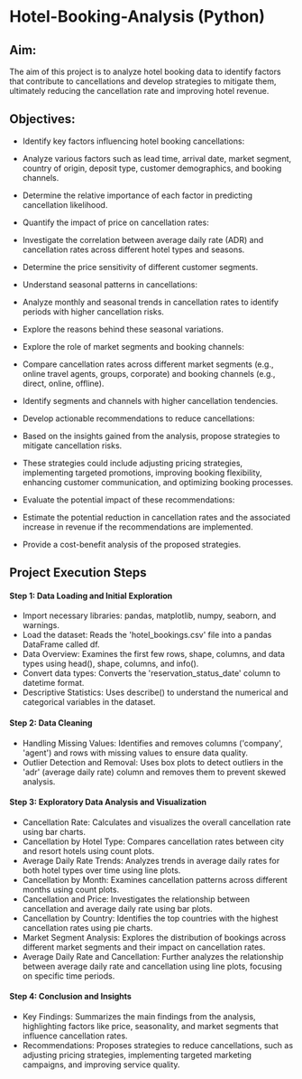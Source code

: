 # Hotel-Booking-Analysis (Python)
## Aim:
The aim of this project is to analyze hotel booking data to identify factors that contribute to cancellations and develop strategies to mitigate them, ultimately reducing the cancellation rate and improving hotel revenue.
## Objectives:

* Identify key factors influencing hotel booking cancellations:

* Analyze various factors such as lead time, arrival date, market segment, country of origin, deposit type, customer demographics, and booking channels.
* Determine the relative importance of each factor in predicting cancellation likelihood.
* Quantify the impact of price on cancellation rates:

* Investigate the correlation between average daily rate (ADR) and cancellation rates across different hotel types and seasons.
* Determine the price sensitivity of different customer segments.
* Understand seasonal patterns in cancellations:

* Analyze monthly and seasonal trends in cancellation rates to identify periods with higher cancellation risks.
* Explore the reasons behind these seasonal variations.
* Explore the role of market segments and booking channels:

* Compare cancellation rates across different market segments (e.g., online travel agents, groups, corporate) and booking channels (e.g., direct, online, offline).
* Identify segments and channels with higher cancellation tendencies.
* Develop actionable recommendations to reduce cancellations:

* Based on the insights gained from the analysis, propose strategies to mitigate cancellation risks.
* These strategies could include adjusting pricing strategies, implementing targeted promotions, improving booking flexibility, enhancing customer communication, and 
  optimizing booking processes.
* Evaluate the potential impact of these recommendations:

* Estimate the potential reduction in cancellation rates and the associated increase in revenue if the recommendations are implemented.
* Provide a cost-benefit analysis of the proposed strategies.

##  Project Execution Steps

#### Step 1: Data Loading and Initial Exploration

* Import necessary libraries: pandas, matplotlib, numpy, seaborn, and warnings.
* Load the dataset: Reads the 'hotel_bookings.csv' file into a pandas DataFrame called df.
* Data Overview: Examines the first few rows, shape, columns, and data types using head(), shape, columns, and info().
* Convert data types: Converts the 'reservation_status_date' column to datetime format.
* Descriptive Statistics: Uses describe() to understand the numerical and categorical variables in the dataset.
#### Step 2: Data Cleaning

* Handling Missing Values: Identifies and removes columns ('company', 'agent') and rows with missing values to ensure data quality.
* Outlier Detection and Removal: Uses box plots to detect outliers in the 'adr' (average daily rate) column and removes them to prevent skewed analysis.
#### Step 3: Exploratory Data Analysis and Visualization

* Cancellation Rate: Calculates and visualizes the overall cancellation rate using bar charts.
* Cancellation by Hotel Type: Compares cancellation rates between city and resort hotels using count plots.
* Average Daily Rate Trends: Analyzes trends in average daily rates for both hotel types over time using line plots.
* Cancellation by Month: Examines cancellation patterns across different months using count plots.
* Cancellation and Price: Investigates the relationship between cancellation and average daily rate using bar plots.
* Cancellation by Country: Identifies the top countries with the highest cancellation rates using pie charts.
* Market Segment Analysis: Explores the distribution of bookings across different market segments and their impact on cancellation rates.
* Average Daily Rate and Cancellation: Further analyzes the relationship between average daily rate and cancellation using line plots, focusing on specific time periods.
#### Step 4: Conclusion and Insights

* Key Findings: Summarizes the main findings from the analysis, highlighting factors like price, seasonality, and market segments that influence cancellation rates.
* Recommendations: Proposes strategies to reduce cancellations, such as adjusting pricing strategies, implementing targeted marketing campaigns, and improving service 
  quality.



